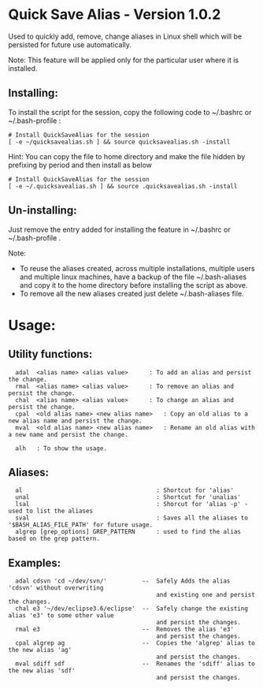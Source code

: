 Quick Save Alias - Version 1.0.2
==================================
Used to quickly add, remove, change aliases in Linux shell which will be persisted for future use automatically.

Note: This feature will be applied only for the particular user where it is installed.


Installing:
-----------

To install the script for the session, copy the following code to ~/.bashrc or ~/.bash-profile :

````
# Install QuickSaveAlias for the session
[ -e ~/quicksavealias.sh ] && source quicksavealias.sh -install
````

Hint: You can copy the file to home directory and make the file hidden by prefixing by period and then install as below

````
# Install QuickSaveAlias for the session
[ -e ~/.quicksavealias.sh ] && source .quicksavealias.sh -install
````


Un-installing:
-------------
Just remove the entry added for installing the feature in ~/.bashrc or ~/.bash-profile .

Note: 
* To reuse the aliases created, across multiple installations, multiple users and multiple linux machines, 
have a backup of the file ~/.bash-aliases and copy it to the home directory before installing the script as above. 
* To remove all the new aliases created just delete ~/.bash-aliases file.

Usage:
======

Utility functions:
------------------
````
  adal	<alias name> <alias value>		: To add an alias and persist the change.
  rmal	<alias name> <alias value>		: To remove an alias and persist the change.
  chal	<alias name> <alias value>		: To change an alias and persist the change.
  cpal	<old alias name> <new alias name>	: Copy an old alias to a new alias name and persist the change.
  mval	<old alias name> <new alias name>	: Rename an old alias with a new name and persist the change.

  alh	: To show the usage.
````

Aliases:
--------
````
  al                                      : Shortcut for 'alias'
  unal                                    : Shortcut for 'unalias'
  lsal                                    : Shorcut for 'alias -p' - used to list the aliases
  sval                                    : Saves all the aliases to '$BASH_ALIAS_FILE_PATH' for future usage.
  algrep [grep_options] GREP_PATTERN      : used to find the alias based on the grep pattern.
````

Examples:
--------
````
  adal cdsvn 'cd ~/dev/svn/'          --  Safely Adds the alias 'cdsvn' without overwriting 
                                          and existing one and persist the changes.
  chal e3 '~/dev/eclipse3.6/eclipse'  --  Safely change the existing alias 'e3' to some other value 
                                          and persist the changes.
  rmal e3                             --  Removes the alias 'e3' 
                                          and persist the changes.
  cpal algrep ag                      --  Copies the 'algrep' alias to the new alias 'ag' 
                                          and persist the changes.
  mval sdiff sdf                      --  Renames the 'sdiff' alias to the new alias 'sdf' 
                                          and persist the changes.
````
